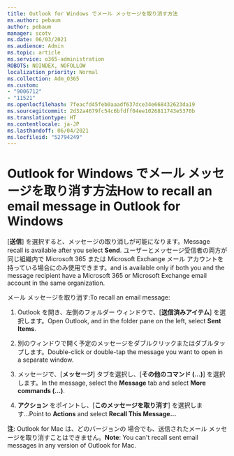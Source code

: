 ```yaml
---
title: Outlook for Windows でメール メッセージを取り消す方法
ms.author: pebaum
author: pebaum
manager: scotv
ms.date: 06/03/2021
ms.audience: Admin
ms.topic: article
ms.service: o365-administration
ROBOTS: NOINDEX, NOFOLLOW
localization_priority: Normal
ms.collection: Adm_O365
ms.custom:
- "9006712"
- "11521"
ms.openlocfilehash: 7feacfd45feb0aaadf637dce34e668432623da19
ms.sourcegitcommit: 2d32a4679fc54c6bfdff04ee1026811743e5370b
ms.translationtype: HT
ms.contentlocale: ja-JP
ms.lasthandoff: 06/04/2021
ms.locfileid: "52794249"
---
```

# <a name="how-to-recall-an-email-message-in-outlook-for-windows"></a><span data-ttu-id="39c8e-102">Outlook for Windows でメール メッセージを取り消す方法</span><span class="sxs-lookup"><span data-stu-id="39c8e-102">How to recall an email message in Outlook for Windows</span></span>

<span data-ttu-id="39c8e-103">[**送信**] を選択すると、メッセージの取り消しが可能になります。</span><span class="sxs-lookup"><span data-stu-id="39c8e-103">Message recall is available after you select **Send**.</span></span> <span data-ttu-id="39c8e-104">ユーザーとメッセージ受信者の両方が同じ組織内で Microsoft 365 または Microsoft Exchange メール アカウントを持っている場合にのみ使用できます。</span><span class="sxs-lookup"><span data-stu-id="39c8e-104">and is available only if both you and the message recipient have a Microsoft 365 or Microsoft Exchange email account in the same organization.</span></span> 

<span data-ttu-id="39c8e-105">メール メッセージを取り消す:</span><span class="sxs-lookup"><span data-stu-id="39c8e-105">To recall an email message:</span></span>

1. <span data-ttu-id="39c8e-106">Outlook を開き、左側のフォルダー ウィンドウで、[**送信済みアイテム**] を選択します。</span><span class="sxs-lookup"><span data-stu-id="39c8e-106">Open Outlook, and in the folder pane on the left, select **Sent Items**.</span></span>

1. <span data-ttu-id="39c8e-107">別のウィンドウで開く予定のメッセージをダブルクリックまたはダブルタップします。</span><span class="sxs-lookup"><span data-stu-id="39c8e-107">Double-click or double-tap the message you want to open in a separate window.</span></span>

1. <span data-ttu-id="39c8e-108">メッセージで、[**メッセージ**] タブを選択し、[**その他のコマンド (...)**] を選択します。</span><span class="sxs-lookup"><span data-stu-id="39c8e-108">In the message, select the **Message** tab and select **More commands (...)**.</span></span>

1. <span data-ttu-id="39c8e-109">**アクション** をポイントし、[**このメッセージを取り消す**] を選択します...</span><span class="sxs-lookup"><span data-stu-id="39c8e-109">Point to **Actions** and select **Recall This Message...**</span></span>

<span data-ttu-id="39c8e-110">**注**: Outlook for Mac は、どのバージョンの 場合でも、送信されたメール メッセージを取り消すことはできません。</span><span class="sxs-lookup"><span data-stu-id="39c8e-110">**Note**: You can't recall sent email messages in any version of Outlook for Mac.</span></span>
